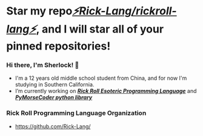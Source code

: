 # Star my repo[*⚡Rick-Lang/rickroll-lang⚡*](https://github.com/Rick-Lang/rickroll-lang), and I will star all of your pinned repositories!

### Hi there, I'm Sherlock! 👋
- I'm a 12 years old middle school student from China, and for now I'm studying in Southern California.
- I’m currently working on _**[Rick Roll Esoteric Programming Language](https://github.com/Rick-Lang/rickroll-lang)**_ and _**[PyMorseCoder python library](https://github.com/PyMorseCoder/MorseCoder)**_

### Rick Roll Programming Language Organization

- https://github.com/Rick-Lang/
